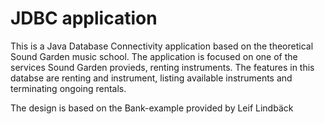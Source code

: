 # JDBC application

This is a Java Database Connectivity application based on the theoretical Sound Garden music school. The application is focused on one of the services Sound Garden provieds, renting instruments. The features in this databse are renting and instrument, listing available instruments and terminating ongoing rentals.

The design is based on the Bank-example provided by Leif Lindbäck
